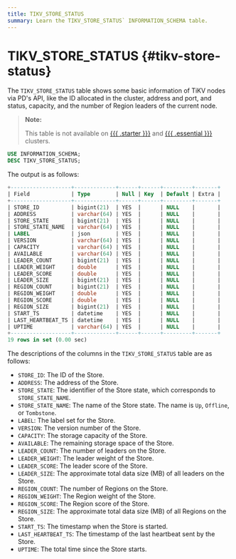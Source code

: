 ```yaml
---
title: TIKV_STORE_STATUS
summary: Learn the TIKV_STORE_STATUS` INFORMATION_SCHEMA table.
---
```


# TIKV_STORE_STATUS {#tikv-store-status}

The `TIKV_STORE_STATUS` table shows some basic information of TiKV nodes via PD's API, like the ID allocated in the cluster, address and port, and status, capacity, and the number of Region leaders of the current node.

> **Note:**
>
> This table is not available on [{{{ .starter }}}](https://docs.pingcap.com/tidbcloud/select-cluster-tier#tidb-cloud-serverless) and [{{{ .essential }}}](https://docs.pingcap.com/tidbcloud/select-cluster-tier#essential) clusters.

```sql
USE INFORMATION_SCHEMA;
DESC TIKV_STORE_STATUS;
```

The output is as follows:

```sql
+-------------------+-------------+------+------+---------+-------+
| Field             | Type        | Null | Key  | Default | Extra |
+-------------------+-------------+------+------+---------+-------+
| STORE_ID          | bigint(21)  | YES  |      | NULL    |       |
| ADDRESS           | varchar(64) | YES  |      | NULL    |       |
| STORE_STATE       | bigint(21)  | YES  |      | NULL    |       |
| STORE_STATE_NAME  | varchar(64) | YES  |      | NULL    |       |
| LABEL             | json        | YES  |      | NULL    |       |
| VERSION           | varchar(64) | YES  |      | NULL    |       |
| CAPACITY          | varchar(64) | YES  |      | NULL    |       |
| AVAILABLE         | varchar(64) | YES  |      | NULL    |       |
| LEADER_COUNT      | bigint(21)  | YES  |      | NULL    |       |
| LEADER_WEIGHT     | double      | YES  |      | NULL    |       |
| LEADER_SCORE      | double      | YES  |      | NULL    |       |
| LEADER_SIZE       | bigint(21)  | YES  |      | NULL    |       |
| REGION_COUNT      | bigint(21)  | YES  |      | NULL    |       |
| REGION_WEIGHT     | double      | YES  |      | NULL    |       |
| REGION_SCORE      | double      | YES  |      | NULL    |       |
| REGION_SIZE       | bigint(21)  | YES  |      | NULL    |       |
| START_TS          | datetime    | YES  |      | NULL    |       |
| LAST_HEARTBEAT_TS | datetime    | YES  |      | NULL    |       |
| UPTIME            | varchar(64) | YES  |      | NULL    |       |
+-------------------+-------------+------+------+---------+-------+
19 rows in set (0.00 sec)
```

The descriptions of the columns in the `TIKV_STORE_STATUS` table are as follows:

-   `STORE_ID`: The ID of the Store.
-   `ADDRESS`: The address of the Store.
-   `STORE_STATE`: The identifier of the Store state, which corresponds to `STORE_STATE_NAME`.
-   `STORE_STATE_NAME`: The name of the Store state. The name is `Up`, `Offline`, or `Tombstone`.
-   `LABEL`: The label set for the Store.
-   `VERSION`: The version number of the Store.
-   `CAPACITY`: The storage capacity of the Store.
-   `AVAILABLE`: The remaining storage space of the Store.
-   `LEADER_COUNT`: The number of leaders on the Store.
-   `LEADER_WEIGHT`: The leader weight of the Store.
-   `LEADER_SCORE`: The leader score of the Store.
-   `LEADER_SIZE`: The approximate total data size (MB) of all leaders on the Store.
-   `REGION_COUNT`: The number of Regions on the Store.
-   `REGION_WEIGHT`: The Region weight of the Store.
-   `REGION_SCORE`: The Region score of the Store.
-   `REGION_SIZE`: The approximate total data size (MB) of all Regions on the Store.
-   `START_TS`: The timestamp when the Store is started.
-   `LAST_HEARTBEAT_TS`: The timestamp of the last heartbeat sent by the Store.
-   `UPTIME`: The total time since the Store starts.
